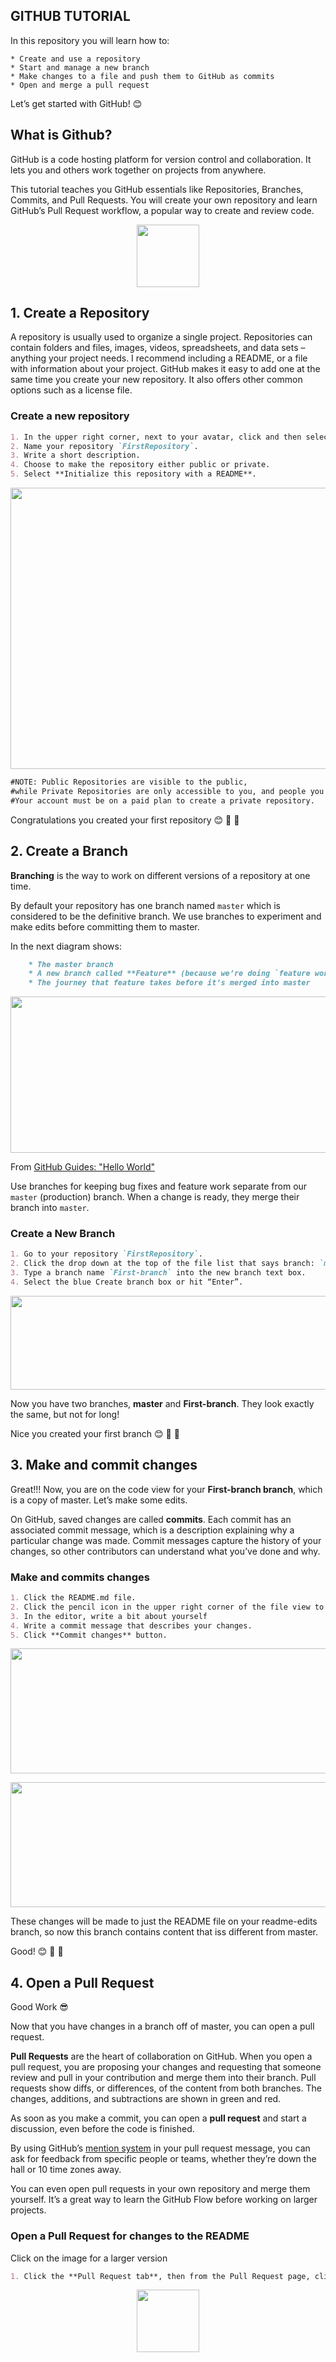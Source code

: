 ## GITHUB TUTORIAL

In this repository you will learn how to:

    * Create and use a repository
    * Start and manage a new branch
    * Make changes to a file and push them to GitHub as commits
    * Open and merge a pull request

Let’s get started with GitHub! :blush:

## What is Github?

GitHub is a code hosting platform for version control and collaboration. It lets you and others work together on projects from anywhere.

This tutorial teaches you GitHub essentials like Repositories, Branches, Commits, and Pull Requests. You will create your own  repository and learn GitHub’s Pull Request workflow, a popular way to create and review code.

<p align="center">
    <img src="https://octodex.github.com/images/octobiwan.jpg" width="100" height="100">
</p>

## 1. Create a Repository

A repository is usually used to organize a single project. Repositories can contain folders and files, images, videos, spreadsheets, and data sets – anything your project needs. I recommend including a README, or a file with information about your project. GitHub makes it easy to add one at the same time you create your new repository. It also offers other common options such as a license file.

### Create a new repository

```markdown
1. In the upper right corner, next to your avatar, click and then select **New repository**.
2. Name your repository `FirstRepository`.
3. Write a short description. 
4. Choose to make the repository either public or private. 
5. Select **Initialize this repository with a README**.
```

<p align="center">
    <img src="https://github.com/eduardomacetas/GithubTutorial/blob/tutorialv1/img/create_new_repository.png" width="600" height="450">
</p>


```markdown
#NOTE: Public Repositories are visible to the public,  
#while Private Repositories are only accessible to you, and people you share them with.  
#Your account must be on a paid plan to create a private repository. 
```

Congratulations you created your first repository :blush: :tada: :tada: 

## 2.  Create a Branch

**Branching** is the way to work on different versions of a repository at one time.

By default your repository has one branch named `master` which is considered to be the definitive branch. We use branches to experiment and make edits before committing them to master.

In the next diagram shows:
```markdown
    * The master branch
    * A new branch called **Feature** (because we’re doing `feature work` on this branch)
    * The journey that feature takes before it’s merged into master
```
<p align="center">
    <img src="https://guides.github.com/activities/hello-world/branching.png" width="850" height="250">
</p>

From [GitHub Guides: "Hello World"](https://guides.github.com/activities/hello-world/branching.png)

Use branches for keeping bug fixes and feature work separate from our `master` (production) branch. When a change is ready, they merge their branch into `master`.

### Create a New Branch

```markdown
1. Go to your repository `FirstRepository`.
2. Click the drop down at the top of the file list that says branch: `master`.
3. Type a branch name `First-branch` into the new branch text box.
4. Select the blue Create branch box or hit “Enter”.
```
<p align="center">
    <img src="https://github.com/eduardomacetas/GithubTutorial/blob/tutorialv1/img/create_branch.png" width="600" height="150">
</p>

Now you have two branches, **master** and **First-branch**. They look exactly the same, but not for long! 

Nice you created your first branch :blush: :tada: :tada: 

## 3. Make and commit changes

Great!!! Now, you are on the code view for your **First-branch branch**, which is a copy of master. Let’s make some edits.

On GitHub, saved changes are called **commits**. Each commit has an associated commit message, which is a description explaining why a particular change was made. Commit messages capture the history of your changes, so other contributors can understand what you’ve done and why.

### Make and commits changes

```markdown
1. Click the README.md file.
2. Click the pencil icon in the upper right corner of the file view to edit.
3. In the editor, write a bit about yourself
4. Write a commit message that describes your changes.
5. Click **Commit changes** button.
```

<p align="center">
    <img src="https://github.com/eduardomacetas/GithubTutorial/blob/tutorialv1/img/commit01.PNG" width="600" height="200">
</p>

<p align="center">
    <img src="https://github.com/eduardomacetas/GithubTutorial/blob/tutorialv1/img/commit02.PNG" width="600" height="200">
</p>

These changes will be made to just the README file on your readme-edits branch, so now this branch contains content that iss different from master.

Good! :blush: :tada: :tada: 

## 4. Open a Pull Request

Good Work :sunglasses: 

Now that you have changes in a branch off of master, you can open a pull request.

**Pull Requests** are the heart of collaboration on GitHub. When you open a pull request, you are proposing your changes and requesting that someone review and pull in your contribution and merge them into their branch. Pull requests show diffs, or differences, of the content from both branches. The changes, additions, and subtractions are shown in green and red.

As soon as you make a commit, you can open a **pull request** and start a discussion, even before the code is finished.

By using GitHub’s [mention system](https://help.github.com/articles/about-writing-and-formatting-on-github/#text-formatting-toolbar) in your pull request message, you can ask for feedback from specific people or teams, whether they’re down the hall or 10 time zones away.

You can even open pull requests in your own repository and merge them yourself. It’s a great way to learn the GitHub Flow before working on larger projects.

### Open a Pull Request for changes to the README

Click on the image for a larger version

```markdown
1. Click the **Pull Request tab**, then from the Pull Request page, click the green New pull request button.
```
<p align="center">
    <img src="https://guides.github.com/activities/hello-world/pr-tab.gif" width="100" height="100">
</p>
